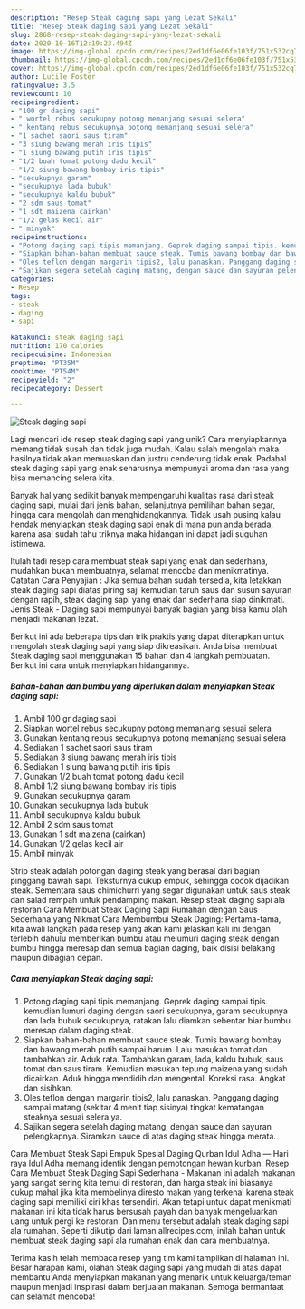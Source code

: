 ```yaml
---
description: "Resep Steak daging sapi yang Lezat Sekali"
title: "Resep Steak daging sapi yang Lezat Sekali"
slug: 2868-resep-steak-daging-sapi-yang-lezat-sekali
date: 2020-10-16T12:19:23.494Z
image: https://img-global.cpcdn.com/recipes/2ed1df6e06fe103f/751x532cq70/steak-daging-sapi-foto-resep-utama.jpg
thumbnail: https://img-global.cpcdn.com/recipes/2ed1df6e06fe103f/751x532cq70/steak-daging-sapi-foto-resep-utama.jpg
cover: https://img-global.cpcdn.com/recipes/2ed1df6e06fe103f/751x532cq70/steak-daging-sapi-foto-resep-utama.jpg
author: Lucile Foster
ratingvalue: 3.5
reviewcount: 10
recipeingredient:
- "100 gr daging sapi"
- " wortel rebus secukupny potong memanjang sesuai selera"
- " kentang rebus secukupnya potong memanjang sesuai selera"
- "1 sachet saori saus tiram"
- "3 siung bawang merah iris tipis"
- "1 siung bawang putih iris tipis"
- "1/2 buah tomat potong dadu kecil"
- "1/2 siung bawang bombay iris tipis"
- "secukupnya garam"
- "secukupnya lada bubuk"
- "secukupnya kaldu bubuk"
- "2 sdm saus tomat"
- "1 sdt maizena cairkan"
- "1/2 gelas kecil air"
- " minyak"
recipeinstructions:
- "Potong daging sapi tipis memanjang. Geprek daging sampai tipis. kemudian lumuri daging dengan saori secukupnya, garam secukupnya dan lada bubuk secukupnya, ratakan lalu diamkan sebentar biar bumbu meresap dalam daging steak."
- "Siapkan bahan-bahan membuat sauce steak. Tumis bawang bombay dan bawang merah putih sampai harum. Lalu masukan tomat dan tambahkan air. Aduk rata. Tambahkan garam, lada, kaldu bubuk, saus tomat dan saus tiram. Kemudian masukan tepung maizena yang sudah dicairkan. Aduk hingga mendidih dan mengental. Koreksi rasa. Angkat dan sisihkan."
- "Oles teflon dengan margarin tipis2, lalu panaskan. Panggang daging sampai matang (sekitar 4 menit tiap sisinya) tingkat kematangan steaknya sesuai selera ya."
- "Sajikan segera setelah daging matang, dengan sauce dan sayuran pelengkapnya. Siramkan sauce di atas daging steak hingga merata."
categories:
- Resep
tags:
- steak
- daging
- sapi

katakunci: steak daging sapi 
nutrition: 170 calories
recipecuisine: Indonesian
preptime: "PT35M"
cooktime: "PT54M"
recipeyield: "2"
recipecategory: Dessert

---
```



![Steak daging sapi](https://img-global.cpcdn.com/recipes/2ed1df6e06fe103f/751x532cq70/steak-daging-sapi-foto-resep-utama.jpg)

Lagi mencari ide resep steak daging sapi yang unik? Cara menyiapkannya memang tidak susah dan tidak juga mudah. Kalau salah mengolah maka hasilnya tidak akan memuaskan dan justru cenderung tidak enak. Padahal steak daging sapi yang enak seharusnya mempunyai aroma dan rasa yang bisa memancing selera kita.

Banyak hal yang sedikit banyak mempengaruhi kualitas rasa dari steak daging sapi, mulai dari jenis bahan, selanjutnya pemilihan bahan segar, hingga cara mengolah dan menghidangkannya. Tidak usah pusing kalau hendak menyiapkan steak daging sapi enak di mana pun anda berada, karena asal sudah tahu triknya maka hidangan ini dapat jadi suguhan istimewa.

Itulah tadi resep cara membuat steak sapi yang enak dan sederhana, mudahkan bukan membuatnya, selamat mencoba dan menikmatinya. Catatan Cara Penyajian : Jika semua bahan sudah tersedia, kita letakkan steak daging sapi diatas piring saji kemudian taruh saus dan susun sayuran dengan rapih, steak daging sapi yang enak dan sederhana siap dinikmati. Jenis Steak - Daging sapi mempunyai banyak bagian yang bisa kamu olah menjadi makanan lezat.


Berikut ini ada beberapa tips dan trik praktis yang dapat diterapkan untuk mengolah steak daging sapi yang siap dikreasikan. Anda bisa membuat Steak daging sapi menggunakan 15 bahan dan 4 langkah pembuatan. Berikut ini cara untuk menyiapkan hidangannya.

<!--inarticleads1-->

##### Bahan-bahan dan bumbu yang diperlukan dalam menyiapkan Steak daging sapi:

1. Ambil 100 gr daging sapi
1. Siapkan  wortel rebus secukupny potong memanjang sesuai selera
1. Gunakan  kentang rebus secukupnya potong memanjang sesuai selera
1. Sediakan 1 sachet saori saus tiram
1. Sediakan 3 siung bawang merah iris tipis
1. Sediakan 1 siung bawang putih iris tipis
1. Gunakan 1/2 buah tomat potong dadu kecil
1. Ambil 1/2 siung bawang bombay iris tipis
1. Gunakan secukupnya garam
1. Gunakan secukupnya lada bubuk
1. Ambil secukupnya kaldu bubuk
1. Ambil 2 sdm saus tomat
1. Gunakan 1 sdt maizena (cairkan)
1. Gunakan 1/2 gelas kecil air
1. Ambil  minyak


Strip steak adalah potongan daging steak yang berasal dari bagian pinggang bawah sapi. Teksturnya cukup empuk, sehingga cocok dijadikan steak. Sementara saus chimichurri yang segar digunakan untuk saus steak dan salad rempah untuk pendamping makan. Resep steak daging sapi ala restoran Cara Membuat Steak Daging Sapi Rumahan dengan Saus Sederhana yang Nikmat Cara Membumbui Steak Daging: Pertama-tama, kita awali langkah pada resep yang akan kami jelaskan kali ini dengan terlebih dahulu memberikan bumbu atau melumuri daging steak dengan bumbu hingga meresap dan semua bagian daging, baik disisi belakang maupun dibagian depan. 

<!--inarticleads2-->

##### Cara menyiapkan Steak daging sapi:

1. Potong daging sapi tipis memanjang. Geprek daging sampai tipis. kemudian lumuri daging dengan saori secukupnya, garam secukupnya dan lada bubuk secukupnya, ratakan lalu diamkan sebentar biar bumbu meresap dalam daging steak.
1. Siapkan bahan-bahan membuat sauce steak. Tumis bawang bombay dan bawang merah putih sampai harum. Lalu masukan tomat dan tambahkan air. Aduk rata. Tambahkan garam, lada, kaldu bubuk, saus tomat dan saus tiram. Kemudian masukan tepung maizena yang sudah dicairkan. Aduk hingga mendidih dan mengental. Koreksi rasa. Angkat dan sisihkan.
1. Oles teflon dengan margarin tipis2, lalu panaskan. Panggang daging sampai matang (sekitar 4 menit tiap sisinya) tingkat kematangan steaknya sesuai selera ya.
1. Sajikan segera setelah daging matang, dengan sauce dan sayuran pelengkapnya. Siramkan sauce di atas daging steak hingga merata.


Cara Membuat Steak Sapi Empuk Spesial Daging Qurban Idul Adha — Hari raya Idul Adha memang identik dengan pemotongan hewan kurban. Resep Cara Membuat Steak Daging Sapi Sederhana - Makanan ini adalah makanan yang sangat sering kita temui di restoran, dan harga steak ini biasanya cukup mahal jika kita membelinya diresto makan yang terkenal karena steak daging sapi memiliki ciri khas tersendiri. Akan tetapi untuk dapat menikmati makanan ini kita tidak harus bersusah payah dan banyak mengeluarkan uang untuk pergi ke restoran. Dan menu tersebut adalah steak daging sapi ala rumahan. Seperti dikutip dari laman allrecipes.com, inilah bahan untuk membuat steak daging sapi ala rumahan enak dan cara membuatnya. 

Terima kasih telah membaca resep yang tim kami tampilkan di halaman ini. Besar harapan kami, olahan Steak daging sapi yang mudah di atas dapat membantu Anda menyiapkan makanan yang menarik untuk keluarga/teman maupun menjadi inspirasi dalam berjualan makanan. Semoga bermanfaat dan selamat mencoba!

